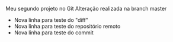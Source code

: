 Meu segundo projeto no Git
Alteração realizada na branch master
- Nova linha para teste do "diff"
- Nova linha para teste do repositório remoto
- Nova linha para teste do commit